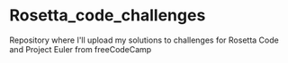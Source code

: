 # Rosetta_code_challenges
Repository where I'll upload my solutions to challenges for Rosetta Code and Project Euler from freeCodeCamp
